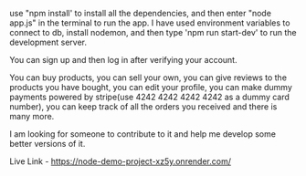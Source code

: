 use "npm install' to install all the dependencies, and then enter "node app.js" in the terminal to run the app. I have used environment variables to connect to db, install nodemon, and then type 'npm run start-dev' to run the development server.

You can sign up and then log in after verifying your account. 

You can buy products, you can sell your own, you can give reviews to the products you have bought, you can edit your profile, you can make dummy payments powered by stripe(use 4242 4242 4242 4242 as a dummy card number), you can keep track of all the orders you received and there is many more.

I am looking for someone to contribute to it and help me develop some better versions of it.

Live Link - https://node-demo-project-xz5y.onrender.com/
